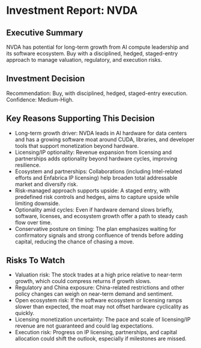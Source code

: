 # Investment Report: NVDA
## Executive Summary
NVDA has potential for long-term growth from AI compute leadership and its software ecosystem. Buy with a disciplined, hedged, staged-entry approach to manage valuation, regulatory, and execution risks.

## Investment Decision
Recommendation: Buy, with disciplined, hedged, staged-entry execution. Confidence: Medium-High.

## Key Reasons Supporting This Decision
- Long-term growth driver: NVDA leads in AI hardware for data centers and has a growing software moat around CUDA, libraries, and developer tools that support monetization beyond hardware.
- Licensing/IP optionality: Revenue expansion from licensing and partnerships adds optionality beyond hardware cycles, improving resilience.
- Ecosystem and partnerships: Collaborations (including Intel-related efforts and Enfabrica IP licensing) help broaden total addressable market and diversify risk.
- Risk-managed approach supports upside: A staged entry, with predefined risk controls and hedges, aims to capture upside while limiting downside.
- Optionality amid cycles: Even if hardware demand slows briefly, software, licenses, and ecosystem growth offer a path to steady cash flow over time.
- Conservative posture on timing: The plan emphasizes waiting for confirmatory signals and strong confluence of trends before adding capital, reducing the chance of chasing a move.

## Risks To Watch
- Valuation risk: The stock trades at a high price relative to near-term growth, which could compress returns if growth slows.
- Regulatory and China exposure: China-related restrictions and other policy changes can weigh on near-term demand and sentiment.
- Open ecosystem risk: If the software ecosystem or licensing ramps slower than expected, the moat may not offset hardware cyclicality as quickly.
- Licensing monetization uncertainty: The pace and scale of licensing/IP revenue are not guaranteed and could lag expectations.
- Execution risk: Progress on IP licensing, partnerships, and capital allocation could shift the outlook, especially if milestones are missed.